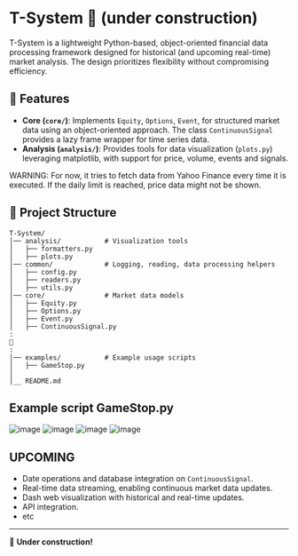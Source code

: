 # T-System 🚧 (under construction)

T-System is a lightweight Python-based, object-oriented financial data processing framework designed for historical (and upcoming real-time) market analysis. The design prioritizes flexibility without compromising efficiency.

## 📌 Features
- **Core (`core/`)**: Implements `Equity`, `Options`, `Event`, for structured market data using an object-oriented approach. The class `ContinuousSignal` provides a lazy frame wrapper for time series data.  
- **Analysis (`analysis/`)**: Provides tools for data visualization (`plots.py`) leveraging matplotlib, with support for price, volume, events and signals.

WARNING: For now, it tries to fetch data from Yahoo Finance every time it is executed. If the daily limit is reached, price data might not be shown. 

## 📂 Project Structure

```
T-System/
│── analysis/           # Visualization tools
│   ├── formatters.py
│   ├── plots.py
│── common/             # Logging, reading, data processing helpers
│   ├── config.py
│   ├── readers.py
│   ├── utils.py
│── core/               # Market data models
│   ├── Equity.py
│   ├── Options.py
│   ├── Event.py
│   ├── ContinuousSignal.py
:
🚧
:
│── examples/           # Example usage scripts
│   ├── GameStop.py
│
│__ README.md          
```

## Example script GameStop.py 

![image](https://github.com/user-attachments/assets/e76d74f9-ae57-4ca2-a4c6-bc49b9a373c8)
![image](https://github.com/user-attachments/assets/d86fd36b-88e1-433c-8662-12930ecba1ec)
![image](https://github.com/user-attachments/assets/0c273b25-5289-40bc-ab7d-7564c59dc0fc)
![image](https://github.com/user-attachments/assets/67306f2f-e49c-46ab-88f2-f71b01f81856)

## UPCOMING
- Date operations and database integration on `ContinuousSignal`.
- Real-time data streaming, enabling continuous market data updates.
- Dash web visualization with historical and real-time updates.
- API integration.
- etc

---
🚧 **Under construction!**


